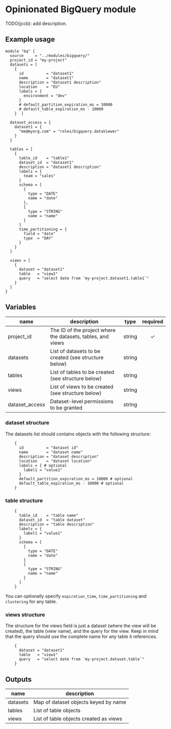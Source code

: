 # Opinionated BigQuery module

TODO(jccb): add description.

## Example usage

```hcl
module "bq" {
  source     = "../modules/bigquery/"
  project_id = "my-project"
  datasets = [
    {
      id          = "dataset1"
      name        = "dataset1"
      description = "dataset1 description"
      location    = "EU"
      labels = {
        environment = "dev"
      }
      # default_partition_expiration_ms = 10000
      # default_table_expiration_ms - 10000
    }  ]

  dataset_access = {
    dataset1 = {
      "me@myorg.com" = "roles/bigquery.dataViewer"
    }
  }

  tables = [
    {
      table_id    = "table1"
      dataset_id  = "dataset1"
      description = "dataset1 description"
      labels = {
        team = "sales"
      }
      schema = [
        {
          type = "DATE"
          name = "date"
        },
        {
          type = "STRING"
          name = "name"
        }
      ]
      time_partitioning = {
        field = "date"
        type  = "DAY"
      }
    }
  ]

  views = [
    {
      dataset = "dataset1"
      table   = "view1"
      query   = "select date from `my-project.dataset1.table1`"
    }
  ]
}
```

## Variables

| name           | description                                                 | type   | required |
|----------------|-------------------------------------------------------------|:------:|:--------:|
| project_id     | The ID of the project where the datasets, tables, and views | string | ✓        |
| datasets       | List of datasets to be created (see structure below)        | string |          |
| tables         | List of tables to be created (see structure below)          | string |          |
| views          | List of views to be created (see structure below)           | string |          |
| dataset_access | Dataset-level permissions to be granted                     | string |          |

### dataset structure
The datasets list should contains objects with the following structure:

``` hcl
    {
      id          = "dataset id"
      name        = "dataset name"
      description = "dataset description"
      location    = "dataset location"
      labels = { # optional
        label1 = "value1"
      }
      default_partition_expiration_ms = 10000 # optional
      default_table_expiration_ms - 10000 # optional
    }

```

### table structure

``` hcl
    {
      table_id    = "table name"
      dataset_id  = "table dataset"
      description = "table description"
      labels = {
        label1 = "value1"
      }
      schema = [
        {
          type = "DATE"
          name = "date"
        }
        {
          type = "STRING"
          name = "name"
        }
      ]
    }

```

You can optionally specify ```expiration_time```,
```time_partitioning``` and ```clustering``` for any table.


### views structure

The structure for the views field is just a dataset (where the view
will be created), the table (view name), and the query for the view. Keep in mind that the query should use the complete name for any table it references.

``` hcl
    {
      dataset = "dataset1"
      table   = "view1"
      query   = "select date from `my-project.dataset.table`"
    }
```


## Outputs

| name     | description                            |
|----------|----------------------------------------|
| datasets | Map of dataset objects keyed by name   |
| tables   | List of table objects                  |
| views    | List of table objects created as views |

